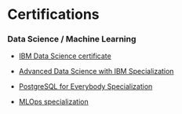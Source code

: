 # Certifications

### Data Science / Machine Learning

- [IBM Data Science certificate](https://www.coursera.org/professional-certificates/ibm-data-science)

- [Advanced Data Science with IBM Specialization](https://www.coursera.org/specializations/advanced-data-science-ibm#courses)

- [PostgreSQL for Everybody Specialization](https://www.coursera.org/specializations/postgresql-for-everybody)

- [MLOps specialization](https://www.coursera.org/specializations/machine-learning-engineering-for-production-mlops)
